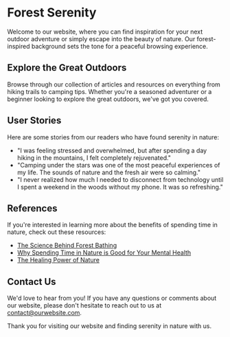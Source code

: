 <!--font:Dancing Script-->

# Forest Serenity

<!--font:Barlow Condensed-->

Welcome to our website, where you can find inspiration for your next outdoor adventure or simply escape into the beauty of nature. Our forest-inspired background sets the tone for a peaceful browsing experience.

## Explore the Great Outdoors

Browse through our collection of articles and resources on everything from hiking trails to camping tips. Whether you're a seasoned adventurer or a beginner looking to explore the great outdoors, we've got you covered.

## User Stories

Here are some stories from our readers who have found serenity in nature:

-   "I was feeling stressed and overwhelmed, but after spending a day hiking in the mountains, I felt completely rejuvenated."
-   "Camping under the stars was one of the most peaceful experiences of my life. The sounds of nature and the fresh air were so calming."
-   "I never realized how much I needed to disconnect from technology until I spent a weekend in the woods without my phone. It was so refreshing."

## References

If you're interested in learning more about the benefits of spending time in nature, check out these resources:

-   [The Science Behind Forest Bathing](#)
-   [Why Spending Time in Nature is Good for Your Mental Health](#)
-   [The Healing Power of Nature](#)

## Contact Us

We'd love to hear from you! If you have any questions or comments about our website, please don't hesitate to reach out to us at [contact@ourwebsite.com](mailto:contact@ourwebsite.com).

Thank you for visiting our website and finding serenity in nature with us.

<!--

Write me content for website with wallpaper which alt text is:

"A forest with a misty background"

The name/title of the page should not be 1:1 copy of the alt text but rather a real content of the website which is using this wallpaper.

- Use markdown format
- Start with heading
- Heading should be short and concise
- The content should look like a real website
- The website should not be about the wallpaper, wallpaper is just a related background
- Heading should be contain work "wallpaper" or "background"
- Include real sections like references, contact, user stories, etc. use things relevant to the page purpose.
- Feel free to use structure like headings, bullets, numbering, blockquotes, paragraphs, horizontal lines, etc.
- You can use formatting like bold or _italic_
- You can include UTF-8 emojis
- Links should be only #hash anchors (and you can refer to the document itself)
- Do not include images


---


# Explore the Enchanting Forests with Our Wallpaper

Welcome to our website, where you can find inspiration for your next adventure in the great outdoors. Our "Forest with a Misty Background" wallpaper is the perfect backdrop for those who love the serene beauty of nature.

## About Our Wallpaper

Our wallpaper captures the essence of a forest in the early morning hours when the mist is still lingering among the trees. The image is high-quality and will transform any room into a peaceful sanctuary. Whether you want to create a calming atmosphere in your bedroom or add a touch of nature to your office space, our wallpaper is the perfect choice.

## User Stories

Here are some user stories from our satisfied customers:

- "I installed the forest wallpaper in my living room, and it feels like I'm sitting in the middle of a tranquil forest. It's so relaxing!"
- "The misty background adds a mystical feel to the wallpaper. I love how it creates a sense of depth and texture."
- "I put up the wallpaper in my home office, and it has made such a difference in my productivity. The natural scenery helps me stay focused and inspired."

## References

If you're interested in learning more about forests and their benefits, check out these resources:

- [The Benefits of Forest Bathing](#)
- [10 Reasons Why Forests Are Important](#)
- [The Healing Power of Nature](#)

## Contact Us

We'd love to hear from you! If you have any questions or comments about our products, please don't hesitate to reach out to us at [contact@ourwebsite.com](mailto:contact@ourwebsite.com).

Thank you for visiting our website and exploring the enchanting forests with us.


---


Heading should not include word "wallpaper". The website should not be about the wallpaper itself, wallpaper is just a related background, rewrite whole content.


---


# Find Serenity in Nature with Our Forest-Inspired Website

Welcome to our website, where you can find inspiration for your next outdoor adventure or simply escape into the beauty of nature. Our forest-inspired background sets the tone for a peaceful browsing experience.

## Explore the Great Outdoors

Browse through our collection of articles and resources on everything from hiking trails to camping tips. Whether you're a seasoned adventurer or a beginner looking to explore the great outdoors, we've got you covered.

## User Stories

Here are some stories from our readers who have found serenity in nature:

- "I was feeling stressed and overwhelmed, but after spending a day hiking in the mountains, I felt completely rejuvenated."
- "Camping under the stars was one of the most peaceful experiences of my life. The sounds of nature and the fresh air were so calming."
- "I never realized how much I needed to disconnect from technology until I spent a weekend in the woods without my phone. It was so refreshing."

## References

If you're interested in learning more about the benefits of spending time in nature, check out these resources:

- [The Science Behind Forest Bathing](#)
- [Why Spending Time in Nature is Good for Your Mental Health](#)
- [The Healing Power of Nature](#)

## Contact Us

We'd love to hear from you! If you have any questions or comments about our website, please don't hesitate to reach out to us at [contact@ourwebsite.com](mailto:contact@ourwebsite.com).

Thank you for visiting our website and finding serenity in nature with us.

-->
